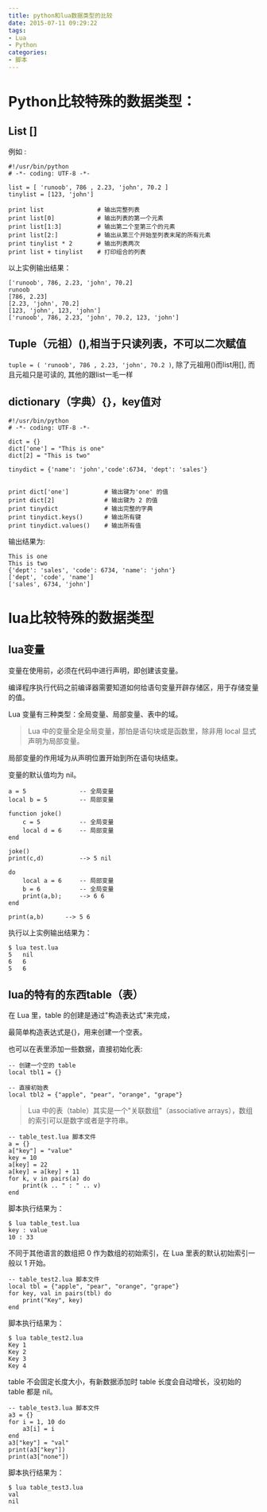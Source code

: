 ```yaml
---
title: python和lua数据类型的比较
date: 2015-07-11 09:29:22
tags:
- Lua
- Python
categories:
- 脚本
---
```



# Python比较特殊的数据类型：

## List  []
例如 : 
```
#!/usr/bin/python
# -*- coding: UTF-8 -*-
 
list = [ 'runoob', 786 , 2.23, 'john', 70.2 ]
tinylist = [123, 'john']
 
print list               # 输出完整列表
print list[0]            # 输出列表的第一个元素
print list[1:3]          # 输出第二个至第三个的元素 
print list[2:]           # 输出从第三个开始至列表末尾的所有元素
print tinylist * 2       # 输出列表两次
print list + tinylist    # 打印组合的列表
```
以上实例输出结果：
```
['runoob', 786, 2.23, 'john', 70.2]
runoob
[786, 2.23]
[2.23, 'john', 70.2]
[123, 'john', 123, 'john']
['runoob', 786, 2.23, 'john', 70.2, 123, 'john']
```

## Tuple（元祖）(),相当于只读列表，不可以二次赋值
`tuple = ( 'runoob', 786 , 2.23, 'john', 70.2 )`, 除了元祖用()而list用[], 而且元祖只是可读的, 其他的跟list一毛一样

## dictionary（字典）{}，key值对
```
#!/usr/bin/python
# -*- coding: UTF-8 -*-
 
dict = {}
dict['one'] = "This is one"
dict[2] = "This is two"
 
tinydict = {'name': 'john','code':6734, 'dept': 'sales'}
 
 
print dict['one']          # 输出键为'one' 的值
print dict[2]              # 输出键为 2 的值
print tinydict             # 输出完整的字典
print tinydict.keys()      # 输出所有键
print tinydict.values()    # 输出所有值
```
输出结果为:
```
This is one
This is two
{'dept': 'sales', 'code': 6734, 'name': 'john'}
['dept', 'code', 'name']
['sales', 6734, 'john']
```


# lua比较特殊的数据类型

## lua变量
> 
变量在使用前，必须在代码中进行声明，即创建该变量。

编译程序执行代码之前编译器需要知道如何给语句变量开辟存储区，用于存储变量的值。

Lua 变量有三种类型：全局变量、局部变量、表中的域。

> Lua 中的变量全是全局变量，那怕是语句块或是函数里，除非用 local 显式声明为局部变量。

局部变量的作用域为从声明位置开始到所在语句块结束。

变量的默认值均为 nil。

```-- test.lua 文件脚本
a = 5               -- 全局变量
local b = 5         -- 局部变量

function joke()
    c = 5           -- 全局变量
    local d = 6     -- 局部变量
end

joke()
print(c,d)          --> 5 nil

do 
    local a = 6     -- 局部变量
    b = 6           -- 全局变量
    print(a,b);     --> 6 6
end

print(a,b)      --> 5 6
```

执行以上实例输出结果为：

```
$ lua test.lua 
5	nil
6	6
5	6
```

## lua的特有的东西table（表）
在 Lua 里，table 的创建是通过"构造表达式"来完成，

最简单构造表达式是{}，用来创建一个空表。

也可以在表里添加一些数据，直接初始化表:
```
-- 创建一个空的 table
local tbl1 = {}
 
-- 直接初始表
local tbl2 = {"apple", "pear", "orange", "grape"}
```

> Lua 中的表（table）其实是一个"关联数组"（associative arrays），数组的索引可以是数字或者是字符串。

```
-- table_test.lua 脚本文件
a = {}
a["key"] = "value"
key = 10
a[key] = 22
a[key] = a[key] + 11
for k, v in pairs(a) do
    print(k .. " : " .. v)
end
```
脚本执行结果为：
```
$ lua table_test.lua 
key : value
10 : 33
```
不同于其他语言的数组把 0 作为数组的初始索引，在 Lua 里表的默认初始索引一般以 1 开始。
```
-- table_test2.lua 脚本文件
local tbl = {"apple", "pear", "orange", "grape"}
for key, val in pairs(tbl) do
    print("Key", key)
end
```
脚本执行结果为：
```
$ lua table_test2.lua 
Key	1
Key	2
Key	3
Key	4
```
table 不会固定长度大小，有新数据添加时 table 长度会自动增长，没初始的 table 都是 nil。
```
-- table_test3.lua 脚本文件
a3 = {}
for i = 1, 10 do
    a3[i] = i
end
a3["key"] = "val"
print(a3["key"])
print(a3["none"])
```
脚本执行结果为：
```
$ lua table_test3.lua 
val
nil
```